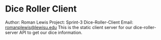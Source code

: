 # Dice Roller Client
Author: Roman Lewis
Project: Sprint-3 Dice-Roller-Client
Email: romanplewis@lewisu.edu
This is the static client server for our dice-roller-server API to get our dice information.
